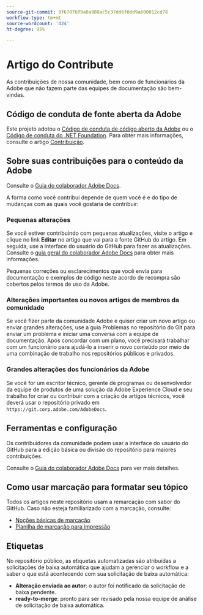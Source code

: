 ```yaml
---
source-git-commit: 9f67076f9a0a988ac5c37dd6f0dd9a600012cd78
workflow-type: tm+mt
source-wordcount: '424'
ht-degree: 95%

---
```

# Artigo do Contribute

As contribuições de nossa comunidade, bem como de funcionários da Adobe que não fazem parte das equipes de documentação são bem-vindas.

## Código de conduta de fonte aberta da Adobe

Este projeto adotou o [Código de conduta de código aberto da Adobe](code-of-conduct.md) ou o [Código de conduta do .NET Foundation](https://dotnetfoundation.org/code-of-conduct). Para obter mais informações, consulte o artigo [Contribuição](contributing.md).

## Sobre suas contribuições para o conteúdo da Adobe

Consulte o [Guia do colaborador Adobe Docs](https://experienceleague.adobe.com/docs/contributor/contributor-guide/introduction.html?lang=pt-BR).

A forma como você contribui depende de quem você é e do tipo de mudanças com as quais você gostaria de contribuir:

### Pequenas alterações

Se você estiver contribuindo com pequenas atualizações, visite o artigo e clique no link **Editar** no artigo que vai para a fonte GitHub do artigo. Em seguida, use a interface do usuário do GitHub para fazer as atualizações. Consulte o [guia geral do colaborador Adobe Docs](https://experienceleague.adobe.com/docs/contributor/contributor-guide/introduction.html?lang=pt-BR) para obter mais informações.

Pequenas correções ou esclarecimentos que você envia para documentação e exemplos de código neste acordo de recompra são cobertos pelos termos de uso da Adobe.

### Alterações importantes ou novos artigos de membros da comunidade

Se você fizer parte da comunidade Adobe e quiser criar um novo artigo ou enviar grandes alterações, use a guia Problemas no repositório do Git para enviar um problema e iniciar uma conversa com a equipe de documentação. Após concordar com um plano, você precisará trabalhar com um funcionário para ajudá-lo a inserir o novo conteúdo por meio de uma combinação de trabalho nos repositórios públicos e privados.

<!--
If you submit a pull request with significant changes to documentation and code examples, you'll see a message in the pull request asking you to submit an online contribution license agreement (CLA). We need you to complete the online form before we can review your pull request.
-->

### Grandes alterações dos funcionários da Adobe

Se você for um escritor técnico, gerente de programas ou desenvolvedor da equipe de produtos de uma solução da Adobe Experience Cloud e seu trabalho for criar ou contribuir com a criação de artigos técnicos, você deverá usar o repositório privado em `https://git.corp.adobe.com/AdobeDocs`.

<!--Employees from other parts of the Adobe world should use the public repo for minor updates.-->

## Ferramentas e configuração

Os contribuidores da comunidade podem usar a interface do usuário do GitHub para a edição básica ou divisão do repositório para maiores contribuições.

Consulte o [Guia do colaborador Adobe Docs](https://experienceleague.adobe.com/docs/contributor/contributor-guide/introduction.html?lang=pt-BR) para ver mais detalhes.

## Como usar marcação para formatar seu tópico

Todos os artigos neste repositório usam a remarcação com sabor do GitHub. Caso não esteja familiarizado com a marcação, consulte:

* [Noções básicas de marcação](https://help.github.com/articles/getting-started-with-writing-and-formatting-on-github/)
* [Planilha de marcação para impressão](https://guides.github.com/pdfs/markdown-cheatsheet-online.pdf)

## Etiquetas

No repositório público, as etiquetas automatizadas são atribuídas a solicitações de baixa automática que ajudam a gerenciar o workflow e a saber o que está acontecendo com sua solicitação de baixa automática:

* **Alteração enviada ao autor**: o autor foi notificado da solicitação de baixa pendente.
* **ready-to-merge**: pronto para ser revisado pela nossa equipe de análise de solicitação de baixa automática.
